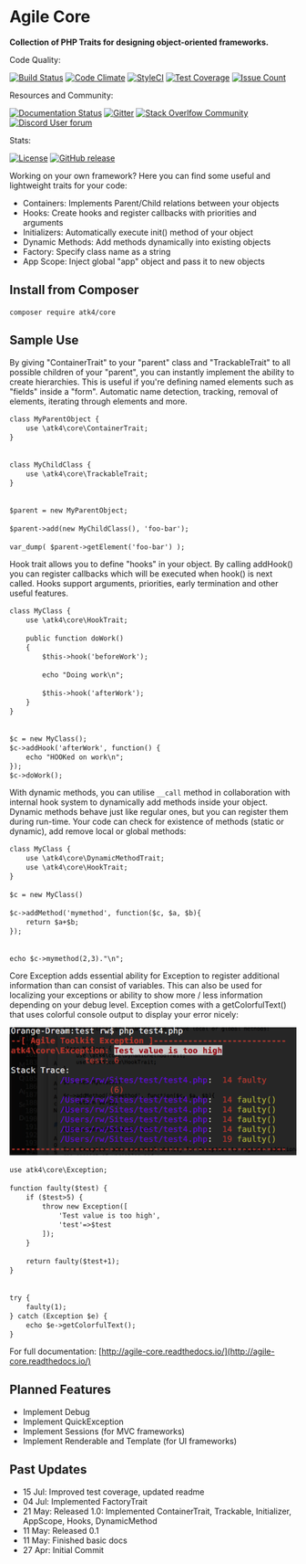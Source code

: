 # Agile Core

**Collection of PHP Traits for designing object-oriented frameworks.**

Code Quality:

[![Build Status](https://travis-ci.org/atk4/core.png?branch=develop)](https://travis-ci.org/atk4/core)
[![Code Climate](https://codeclimate.com/github/atk4/core/badges/gpa.svg)](https://codeclimate.com/github/atk4/core)
[![StyleCI](https://styleci.io/repos/57242416/shield)](https://styleci.io/repos/57242416)
[![Test Coverage](https://codeclimate.com/github/atk4/core/badges/coverage.svg)](https://codeclimate.com/github/atk4/core/coverage)
[![Issue Count](https://codeclimate.com/github/atk4/core/badges/issue_count.svg)](https://codeclimate.com/github/atk4/core)

Resources and Community:

[![Documentation Status](https://readthedocs.org/projects/agile-core/badge/?version=develop)](http://agile-core.readthedocs.io/en/develop/?badge=develop)
[![Gitter](https://img.shields.io/gitter/room/atk4/data.svg?maxAge=2592000)](https://gitter.im/atk4/dataset?utm_source=badge&utm_medium=badge&utm_campaign=pr-badge&utm_content=badge)
[![Stack Overlfow Community](https://img.shields.io/stackexchange/stackoverflow/t/atk4.svg?maxAge=2592000)](http://stackoverflow.com/questions/ask?tags=atk4)
[![Discord User forum](https://img.shields.io/badge/discord-User_Forum-green.svg)](https://forum.agiletoolkit.org/c/44)

Stats:

[![License](https://poser.pugx.org/atk4/core/license)](https://packagist.org/packages/atk4/core)
[![GitHub release](https://img.shields.io/github/release/atk4/core.svg?maxAge=2592000)](https://packagist.org/packages/atk4/core)

Working on your own framework? Here you can find some useful and lightweight traits for your code:

 - Containers: Implements Parent/Child relations between your objects
 - Hooks: Create hooks and register callbacks with priorities and arguments
 - Initializers: Automatically execute init() method of your object
 - Dynamic Methods: Add methods dynamically into existing objects
 - Factory: Specify class name as a string
 - App Scope: Inject global "app" object and pass it to new objects
 
## Install from Composer

```
composer require atk4/core
```

## Sample Use

By giving "ContainerTrait" to your "parent" class and "TrackableTrait" to all possible children of your "parent", you can instantly implement the ability to create hierarchies. This is useful if you're defining named elements such as "fields" inside a "form". Automatic name detection, tracking, removal of elements, iterating through elements and more.

```
class MyParentObject {
    use \atk4\core\ContainerTrait;
}


class MyChildClass {
    use \atk4\core\TrackableTrait;
}


$parent = new MyParentObject;

$parent->add(new MyChildClass(), 'foo-bar');

var_dump( $parent->getElement('foo-bar') );
```

Hook trait allows you to define "hooks" in your object. By calling addHook() you can register callbacks which will be executed when hook() is next called. Hooks support arguments, priorities, early termination and other useful features.

```
class MyClass {
    use \atk4\core\HookTrait;

    public function doWork()
    {
        $this->hook('beforeWork');
        
        echo "Doing work\n";
        
        $this->hook('afterWork');
    }
}


$c = new MyClass();
$c->addHook('afterWork', function() { 
    echo "HOOKed on work\n"; 
});
$c->doWork();
```

With dynamic methods, you can utilise `__call` method in collaboration with internal hook system to dynamically add methods inside your object. Dynamic methods behave just like regular ones, but you can register them during run-time. Your code can check for existence of methods (static or dynamic), add remove local or global methods:

```
class MyClass {
    use \atk4\core\DynamicMethodTrait;
    use \atk4\core\HookTrait;
}

$c = new MyClass()

$c->addMethod('mymethod', function($c, $a, $b){
    return $a+$b;
});


echo $c->mymethod(2,3)."\n";
```

Core Exception adds essential ability for Exception to register additional information than can consist of variables. This can also be used for localizing your exceptions or ability to show more / less information depending on your debug level. Exception comes with a getColorfulText() that uses colorful console output to display your error nicely:

![exception demo](docs/exception-demo.png)

```
use atk4\core\Exception;

function faulty($test) {
    if ($test>5) {
        throw new Exception([
            'Test value is too high',
            'test'=>$test
        ]);
    }

    return faulty($test+1);
}


try {
    faulty(1);
} catch (Exception $e) {
    echo $e->getColorfulText();
}
```

For full documentation: [http://agile-core.readthedocs.io/](http://agile-core.readthedocs.io/)


## Planned Features

 - Implement Debug
 - Implement QuickException
 - Implement Sessions (for MVC frameworks)
 - Implement Renderable and Template (for UI frameworks)

## Past Updates

* 15 Jul: Improved test coverage, updated readme
* 04 Jul: Implemented FactoryTrait
* 21 May: Released 1.0: Implemented ContainerTrait, Trackable, Initializer, AppScope, Hooks, DynamicMethod
* 11 May: Released 0.1
* 11 May: Finished basic docs
* 27 Apr: Initial Commit
